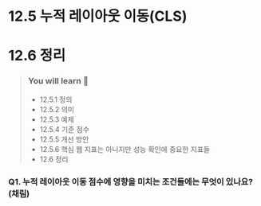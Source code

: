 # 12.5 누적 레이아웃 이동(CLS)
# 12.6 정리

> ### You will learn 📝
>
>- 12.5.1 정의
>- 12.5.2 의미
>- 12.5.3 예제
>- 12.5.4 기준 점수
>- 12.5.5 개선 방안
>- 12.5.6 핵심 웹 지표는 아니지만 성능 확인에 중요한 지표들
>- 12.6 정리




### Q1. 누적 레이아웃 이동 점수에 영향을 미치는 조건들에는 무엇이 있나요?(채림)


